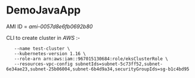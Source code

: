 # DemoJavaApp

AMI ID = *ami-0057d8e6fb0692b80*

CLI to create cluster in *AWS* :- 
```aws eks create-cluster \
   --name test-cluster \
   --kubernetes-version 1.16 \
   --role-arn arn:aws:iam::967015130684:role/eksClusterRole \
   --resources-vpc-config subnetIds=subnet-5c73ff52,subnet-6e34ae23,subnet-25b06004,subnet-6b4d9a34,securityGroupIds=sg-b1c4bd95
```